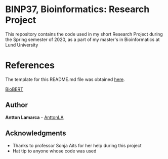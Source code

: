 # BINP37, Bioinformatics: Research Project

This repository contains the code used in my short Research Project during the Spring semester of 2020, as a part of my master's in Bioinformatics at Lund University

# References

The template for this README.md file was obtained [here](https://gist.github.com/PurpleBooth/109311bb0361f32d87a2).

[BioBERT](https://github.com/dmis-lab/biobert)

## Author

**Antton Lamarca** - [AnttonLA](https://github.com/AnttonLA)

## Acknowledgments

* Thanks to professor Sonja Aits for her help during this project
* Hat tip to anyone whose code was used
